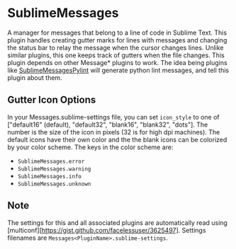 SublimeMessages
===============

A manager for messages that belong to a line of code in Sublime Text. This plugin handles creating gutter marks for lines with messages and changing the status bar to relay the message when the cursor changes lines. Unlike similar plugins, this one keeps track of gutters when the file changes. This plugin depends on other Message\* plugins to work. The idea being plugins like [SublimeMessagesPylint] will generate python lint messages, and tell this plugin about them.

Gutter Icon Options
-------------------

In your Messages.sublime-settings file, you can set `icon_style` to one of ["default16" (default), "default32", "blank16", "blank32", "dots"]. The number is the size of the icon in pixels (32 is for high dpi machines). The default icons have their own color and the the blank icons can be colorized by your color scheme. The keys in the color scheme are:

 - `SublimeMessages.error`
 - `SublimeMessages.warning`
 - `SublimeMessages.info`
 - `SublimeMessages.unknown`

Note
----

The settings for this and all associated plugins are automatically read using [multiconf][https://gist.github.com/facelessuser/3625497]. Settings filenames are `Messages<PluginName>.sublime-settings`.

[SublimeMessagesPylint]: https://github.com/KristoforMaynard/SublimeMessagesPylint

